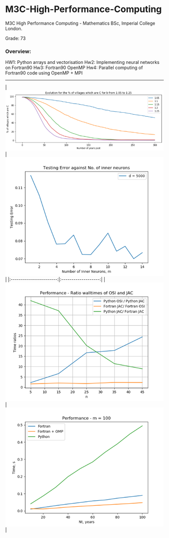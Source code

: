 # M3C-High-Performance-Computing

M3C High Performance Computing - Mathematics BSc, Imperial College London.

Grade: 73

### Overview:

HW1: Python arrays and vectorisation
Hw2: Implementing neural networks on Fortran90
Hw3: Fortran90 OpenMP
Hw4: Parallel computing of Fortran90 code using OpenMP + MPI

---

|![](https://github.com/jyeung205/M3C-High-Performance-Computing/blob/main/hw1/hw11.png)|
![](https://github.com/jyeung205/M3C-High-Performance-Computing/blob/main/hw2/hw22.png)|
|:-----------------------:|:-------------------:|
|![](https://github.com/jyeung205/M3C-High-Performance-Computing/blob/main/hw4/part2/p31.png)|![](https://github.com/jyeung205/M3C-High-Performance-Computing/blob/main/hw3/hw322.png)|
